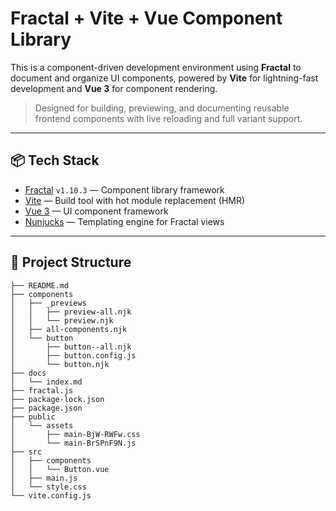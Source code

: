 
# Fractal + Vite + Vue Component Library

This is a component-driven development environment using **Fractal** to document and organize UI components, powered by **Vite** for lightning-fast development and **Vue 3** for component rendering.

> Designed for building, previewing, and documenting reusable frontend components with live reloading and full variant support.



---

## 📦 Tech Stack

- [Fractal](https://fractal.build/) `v1.10.3` — Component library framework
- [Vite](https://vitejs.dev/) — Build tool with hot module replacement (HMR)
- [Vue 3](https://vuejs.org/) — UI component framework
- [Nunjucks](https://mozilla.github.io/nunjucks/) — Templating engine for Fractal views

---

## 📁 Project Structure
```
├── README.md
├── components
│   ├── _previews
│   │   ├── preview-all.njk
│   │   └── preview.njk
│   ├── all-components.njk
│   └── button
│       ├── button--all.njk
│       ├── button.config.js
│       └── button.njk
├── docs
│   └── index.md
├── fractal.js
├── package-lock.json
├── package.json
├── public
│   └── assets
│       ├── main-BjW-RWFw.css
│       └── main-BrSPnF9N.js
├── src
│   ├── components
│   │   └── Button.vue
│   ├── main.js
│   └── style.css
└── vite.config.js

```

